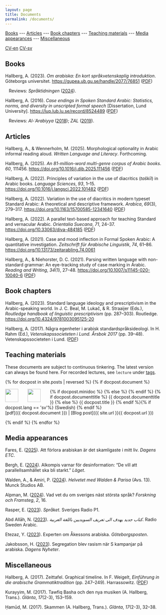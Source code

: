```yaml
---
layout: page
title: Documents
permalink: /documents/
---
```



[Books](#books)
--- [Articles](#articles)
--- [Book chapters](#book-chapters)
--- [Teaching materials](#teaching-materials)
--- [Media appearances](#media-appearances)
--- [Miscellaneous](#miscellaneous)

[CV-en](/documents/hallberg-cv-en.pdf)
[CV-sv](/documents/hallberg-cv-sv.pdf)


## Books

Hallberg, A. (2023). *Om arabiska: En kort språkvetenskaplig introduktion*. Göteborgs universitet. <https://gupea.ub.gu.se/handle/2077/76851>
([PDF](https://hdl.handle.net/2077/76851))

&nbsp;&nbsp;&nbsp;Reviews:
*Språktidningen* ([2024](https://spraktidningen.se/lasvart/bakgrund-till-sveriges-nast-storsta-sprak/)).

Hallberg, A. (2016). *Case endings in Spoken Standard Arabic: Statistics, norms, and diversity in unscripted formal speech* \[Dissertation, Lund University\]. <https://lup.lub.lu.se/record/8524489>
([PDF](http://lup.lub.lu.se/luur/download?func=downloadFile&recordOId=8524489&fileOId=8852155))

&nbsp;&nbsp;&nbsp;Reviews:
*Al-ʿArabiyya* ([2018](http://www.jstor.org/stable/26578121));
*ZAL* ([2019](https://www.geschkult.fu-berlin.de/e/semiarab/semitistik/zal/ausgaben/70/index.html")).


## Articles

Hallberg, A., & Wennerholm, M. (2025). Morphological optionality in Arabic informal reading aloud. *Written Language and Literacy*. Forthcoming.

Hallberg, A. (2025). *An 81-million-word multi-genre corpus of Arabic books*. *60*, 111456. <https://doi.org/10.1016/j.dib.2025.111456>
([PDF](https://www.sciencedirect.com/science/article/pii/S235234092500188X/pdfft?md5=33a32ba53716ca6659707343b42b16a1&pid=1-s2.0-S235234092500188X-main.pdf))

Hallberg, A. (2022). Principles of variation in the use of diacritics (*taškı̄l*) in Arabic books. *Language Sciences*, *93*, 1–15. <https://doi.org/10.1016/j.langsci.2022.101482>
([PDF](https://www.sciencedirect.com/science/article/pii/S0388000122000225/pdfft?isDTMRedir=true&download=true))

Hallberg, A. (2022). Variation in the use of diacritics in modern typeset Standard Arabic: A theoretical and descriptive framework. *Arabica*, *69*(3), 279–317. <https://doi.org/10.1163/15700585-12341640>
([PDF](https://brill.com/downloadpdf/journals/arab/69/3/article-p279_3.pdf))

Hallberg, A. (2022). A parallel text-based approach for teaching Standard and vernacular Arabic. *Orientalia Suecana*, *71*, 24–37. <https://doi.org/10.33063/diva-484185>
([PDF](https://uu.diva-portal.org/smash/get/diva2:1693971/FULLTEXT01.pdf))

Hallberg, A. (2021). Case and mood inflection in Formal Spoken Arabic: A quantitative investigation. *Zeitschrift für Arabische Linguistik*, *74*, 61–86. <https://doi.org/10.13173/zeitarabling.74.0061>

Hallberg, A., & Niehorster, D. C. (2021). Parsing written language with non-standard grammar: An eye-tracking study of case marking in Arabic. *Reading and Writing*, *34*(1), 27–48. <https://doi.org/10.1007/s11145-020-10040-6>
([PDF](https://link.springer.com/content/pdf/10.1007/s11145-020-10040-6.pdf))

## Book chapters

Hallberg, A. (2023). Standard language ideology and prescriptivism in the Arabic-speaking world. In J. C. Beal, M. Lukač, & R. Straaijer (Eds.), *Routledge handbook of linguistic prescriptivism* (pp. 287–303). Routledge. <https://doi.org/10.4324/9781003095125-20>

Hallberg, A. (2017). Några egenheter i arabisk standardspråksideologi. In H. Rahm (Ed.), *Vetenskapssocieteten i Lund. <span class="nocase">Årsbok</span> 2017* (pp. 39–48). Vetenskapssocieteten i Lund.
([PDF](/documents/Hallberg-2017-nagra-egenheter.pdf))

## Teaching materials

These documents are subject to continuous tinkering. The latest version can always be found here. For recorded lectures, see `lecture` under <a href='{{ site.baseurl }}/tags/'>tags</a>.

{% for docpost in site.posts | reversed %}
{% if docpost.document %} 


{% if docpost.minidoc %}
<a href="{{ docpost.document }}"><img style="width: 3em; height: 3em; float: left; margin-right: 30px" src="{{ docpost.minidoc }}"></a>
  {% else %}
<a href="{{ docpost.document }}"><img style="width: 3em; height: 3em; float: left; margin-right: 30px" src="{{ docpost.thumbnail }}"></a>
{%  endif %}
{% if docpost.documenttitle %}
  {{ docpost.documenttitle }}
  {% else %}
  {{ docpost.title }}
{% endif %}<!--
-->{% if docpost.lang == 'sv'%}
<span class="date">(Swedish)</span>
{% endif %}<br>
<span class="publink">[pdf]({{ docpost.document }}) | [Blog post]({{ site.url }}{{ docpost.url }})</span>
<!-- <span class="date"> -->
<!-- &emsp;{% for tag in docpost.tags %} -{{tag}}{% endfor %} -->
<!-- </span> -->


{% endif %}
{% endfor %}

## Media appearances

Fares, E. ([2025](https://www.etc.se/kultur-noje/foerlusten-av-arabiskan-aer-det-skamligaste-i-mitt-liv)). Att förlora arabiskan är det skamligaste i mitt liv. *Dagens ETC*.

Bergh, E. ([2024](https://sites.jmk.su.se/laget/alkompis-varnar-for-desinformation-de-vill-att-parallellsamhallet-ska-bli-starkt/7910)).
Alkompis varnar för desinformation: “De vill att parallellsamhället ska bli starkt.”
*Läget*.

Walden, A., & Amiri, P. ([2024](https://shows.acast.com/helvetet/episodes/13-adhd-medicinerad-mot-mensvark)).
*Helvetet med Walden & Parisa*
(Avs.&nbsp;13).
Munck Studios AB.

Alpman, M. ([2024](https://fof.se/artikel/vad-vet-du-om-sveriges-nast-storsta-sprak/)).
Vad vet du om sveriges näst största språk?
*Forskning och Framsteg*, *2*, 16.

Rasper, E. ([2023](https://sverigesradio.se/avsnitt/allt-du-vill-veta-om-arabiska)).
*Språket.* Sveriges Radio P1.

Abd Allāh, N. ([2023](https://sverigesradio.se/artikel/كتاب-جديد-يهدف-الى-تعريف-السويديين-باللغة-العربية)).
*كتاب جديد يهدف الى تعريف السويديين باللغة العربية*.
Radio Sweden Arabic.

Etezaz, Y. ([2023](https://www.gp.se/politik/experten-imponerad-av-akessons-tal-pa-arabiska.ecb70f63-52f8-4061-8983-7e635f3d1bc9)).
Experten om Åkessons arabiska.
*Göteborgsposten*.

Jakobsson, H. ([2023](https://www.dn.se/sverige/segregation-blev-rasism-nar-s-kampanjar-pa-arabiska/)).
Segregation blev rasism när S kampanjar på arabiska.
*Dagens Nyheter*.


## Miscellaneous

Hallberg, A. (2017). Zeittafel. Graphical timeline. In F. Weigelt, *Einführung in die arabische Grammatiktradition* (pp. 247–249). Harrassowitz.
([PDF](/documents/weigelt-2017-zeittafel.pdf))

Kurayyim, M. (2017). Tawfiq Basha och den nya musiken (A. Hallberg, Trans.). *Glänta*, *17*(2-3), 153–159.

Ḥamūd, M. (2017). Skammen (A. Hallberg, Trans.). *Glänta*, *17*(2-3), 32–38.

